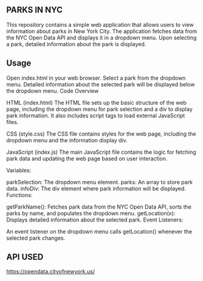 ## PARKS IN NYC

This repository contains a simple web application that allows users to view information about parks in New York City. The application fetches data from the NYC Open Data API and displays it in a dropdown menu. Upon selecting a park, detailed information about the park is displayed.

## Usage

Open index.html in your web browser.
Select a park from the dropdown menu.
Detailed information about the selected park will be displayed below the dropdown menu.
Code Overview

HTML (index.html)
The HTML file sets up the basic structure of the web page, including the dropdown menu for park selection and a div to display park information. It also includes script tags to load external JavaScript files.

CSS (style.css)
The CSS file contains styles for the web page, including the dropdown menu and the information display div.

JavaScript (index.js)
The main JavaScript file contains the logic for fetching park data and updating the web page based on user interaction.

Variables:

parkSelection: The dropdown menu element.
parks: An array to store park data.
infoDiv: The div element where park information will be displayed.
Functions:

getParkName(): Fetches park data from the NYC Open Data API, sorts the parks by name, and populates the dropdown menu.
getLocation(x): Displays detailed information about the selected park.
Event Listeners:

An event listener on the dropdown menu calls getLocation() whenever the selected park changes.


## API USED 

https://opendata.cityofnewyork.us/
